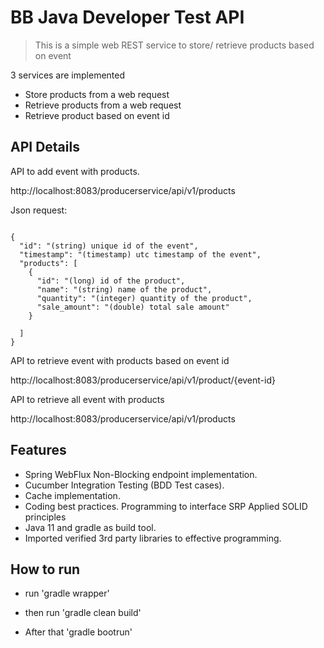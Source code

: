 # BB Java Developer Test API

> This is a simple web REST service to store/ retrieve products based on event

3 services are implemented

- Store products from a web request
- Retrieve products from a web request
- Retrieve product based on event id

## API Details

API to add event with products.

http://localhost:8083/producerservice/api/v1/products

Json request: 

```

{
  "id": "(string) unique id of the event",
  "timestamp": "(timestamp) utc timestamp of the event",
  "products": [
    {
      "id": "(long) id of the product",
      "name": "(string) name of the product",
      "quantity": "(integer) quantity of the product",
      "sale_amount": "(double) total sale amount"
    }
    
  ]
}

```

API to retrieve event with products based on event id

http://localhost:8083/producerservice/api/v1/product/{event-id}

API to retrieve all event with products

http://localhost:8083/producerservice/api/v1/products

## Features

- Spring WebFlux Non-Blocking endpoint implementation.
- Cucumber Integration Testing (BDD Test cases).
- Cache implementation.
- Coding best practices.
    Programming to interface
    SRP
    Applied SOLID principles
- Java 11 and gradle as build tool.
- Imported verified 3rd party libraries to effective programming.

## How to run

- run 'gradle wrapper'

- then run 'gradle clean build'

- After that 'gradle bootrun'



